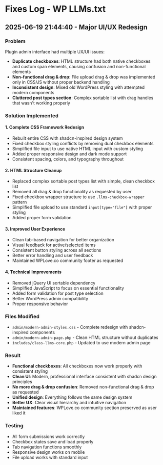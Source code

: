 # Fixes Log - WP LLMs.txt

## 2025-06-19 21:44:40 - Major UI/UX Redesign

### Problem
Plugin admin interface had multiple UX/UI issues:
- **Duplicate checkboxes**: HTML structure had both native checkboxes and custom span elements, causing confusion and non-functional elements
- **Non-functional drag & drop**: File upload drag & drop was implemented only in CSS/JS without proper backend handling
- **Inconsistent design**: Mixed old WordPress styling with attempted modern components
- **Cluttered post types section**: Complex sortable list with drag handles that wasn't working properly

### Solution Implemented

#### 1. **Complete CSS Framework Redesign**
- Rebuilt entire CSS with shadcn-inspired design system
- Fixed checkbox styling conflicts by removing dual checkbox elements
- Simplified file input to use native HTML input with custom styling
- Added proper responsive design and dark mode support
- Consistent spacing, colors, and typography throughout

#### 2. **HTML Structure Cleanup**
- Replaced complex sortable post types list with simple, clean checkbox list
- Removed all drag & drop functionality as requested by user
- Fixed checkbox wrapper structure to use `.llms-checkbox-wrapper` pattern
- Simplified file upload to use standard `input[type="file"]` with proper styling
- Added proper form validation

#### 3. **Improved User Experience**
- Clean tab-based navigation for better organization
- Visual feedback for active/selected items
- Consistent button styling across all sections
- Better error handling and user feedback
- Maintained WPLove.co community footer as requested

#### 4. **Technical Improvements**
- Removed jQuery UI sortable dependency
- Simplified JavaScript to focus on essential functionality
- Added form validation for post type selection
- Better WordPress admin compatibility
- Proper responsive behavior

### Files Modified
- `admin/modern-admin-styles.css` - Complete redesign with shadcn-inspired components
- `admin/modern-admin-page.php` - Clean HTML structure without duplicates
- `includes/class-llms-core.php` - Updated to use modern admin page

### Result
- **Functional checkboxes**: All checkboxes now work properly with consistent styling
- **Clean UI**: Modern, professional interface consistent with shadcn design principles
- **No more drag & drop confusion**: Removed non-functional drag & drop as requested
- **Unified design**: Everything follows the same design system
- **Better UX**: Clear visual hierarchy and intuitive navigation
- **Maintained features**: WPLove.co community section preserved as user liked it

### Testing
- All form submissions work correctly
- Checkbox states save and load properly
- Tab navigation functions smoothly
- Responsive design works on mobile
- File upload works with standard input 